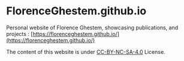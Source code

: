 # FlorenceGhestem.github.io
Personal website of Florence Ghestem, showcasing publications, and projects : [https://florenceghestem.github.io/](https://florenceghestem.github.io/)

The content of this website is under [CC-BY-NC-SA-4.0](https://creativecommons.org/licenses/by-nc/4.0/) License.

